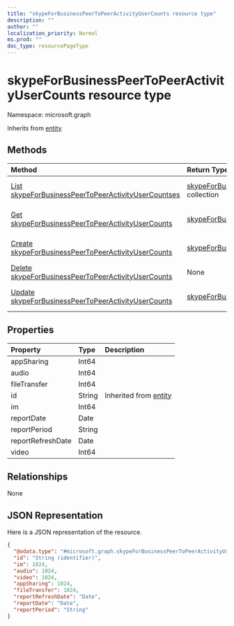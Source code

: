 ```yaml
---
title: "skypeForBusinessPeerToPeerActivityUserCounts resource type"
description: ""
author: ""
localization_priority: Normal
ms.prod: ""
doc_type: resourcePageType
---
```


# skypeForBusinessPeerToPeerActivityUserCounts resource type


Namespace: microsoft.graph




Inherits from [entity](../resources/entity.md)

## Methods
|Method|Return Type|Description|
|:---|:---|:---|
|[List skypeForBusinessPeerToPeerActivityUserCountses](../api/skypeforbusinesspeertopeeractivityusercounts-list.md)|[skypeForBusinessPeerToPeerActivityUserCounts](../resources/skypeforbusinesspeertopeeractivityusercounts.md) collection|List properties and relationships of the [skypeForBusinessPeerToPeerActivityUserCounts](../resources/skypeforbusinesspeertopeeractivityusercounts.md) objects.|
|[Get skypeForBusinessPeerToPeerActivityUserCounts](../api/skypeforbusinesspeertopeeractivityusercounts-get.md)|[skypeForBusinessPeerToPeerActivityUserCounts](../resources/skypeforbusinesspeertopeeractivityusercounts.md)|Read properties and relationships of the [skypeForBusinessPeerToPeerActivityUserCounts](../resources/skypeforbusinesspeertopeeractivityusercounts.md) object.|
|[Create skypeForBusinessPeerToPeerActivityUserCounts](../api/skypeforbusinesspeertopeeractivityusercounts-create.md)|[skypeForBusinessPeerToPeerActivityUserCounts](../resources/skypeforbusinesspeertopeeractivityusercounts.md)|Create a new [skypeForBusinessPeerToPeerActivityUserCounts](../resources/skypeforbusinesspeertopeeractivityusercounts.md) object.|
|[Delete skypeForBusinessPeerToPeerActivityUserCounts](../api/skypeforbusinesspeertopeeractivityusercounts-delete.md)|None|Deletes a [skypeForBusinessPeerToPeerActivityUserCounts](../resources/skypeforbusinesspeertopeeractivityusercounts.md).|
|[Update skypeForBusinessPeerToPeerActivityUserCounts](../api/skypeforbusinesspeertopeeractivityusercounts-update.md)|[skypeForBusinessPeerToPeerActivityUserCounts](../resources/skypeforbusinesspeertopeeractivityusercounts.md)|Update the properties of a [skypeForBusinessPeerToPeerActivityUserCounts](../resources/skypeforbusinesspeertopeeractivityusercounts.md) object.|

## Properties
|Property|Type|Description|
|:---|:---|:---|
|appSharing|Int64||
|audio|Int64||
|fileTransfer|Int64||
|id|String| Inherited from [entity](../resources/entity.md)|
|im|Int64||
|reportDate|Date||
|reportPeriod|String||
|reportRefreshDate|Date||
|video|Int64||

## Relationships
None

## JSON Representation
Here is a JSON representation of the resource.
<!-- {
  "blockType": "resource",
  "keyProperty": "id",
  "@odata.type": "microsoft.graph.skypeForBusinessPeerToPeerActivityUserCounts",
  "baseType": "microsoft.graph.entity",
  "openType": false
}
-->
``` json
{
  "@odata.type": "#microsoft.graph.skypeForBusinessPeerToPeerActivityUserCounts",
  "id": "String (identifier)",
  "im": 1024,
  "audio": 1024,
  "video": 1024,
  "appSharing": 1024,
  "fileTransfer": 1024,
  "reportRefreshDate": "Date",
  "reportDate": "Date",
  "reportPeriod": "String"
}
```

